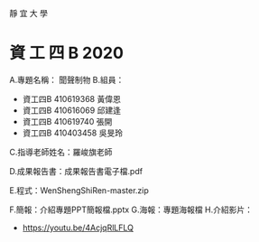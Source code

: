 靜 宜 大 學

# 資 工 四 B 2020
A.專題名稱： 聞聲制物
  B.組員：
- 資工四B 410619368 黃偉恩 
- 資工四B 410616069 邱建逢
- 資工四B 410619740  張開
- 資工四B 410403458 吳旻玲

C.指導老師姓名：羅峻旗老師

D.成果報告書：成果報告書電子檔.pdf

E.程式：WenShengShiRen-master.zip

F.簡報：介紹專題PPT簡報檔.pptx
G.海報：專題海報檔
H.介紹影片：
- https://youtu.be/4AcjqRlLFLQ